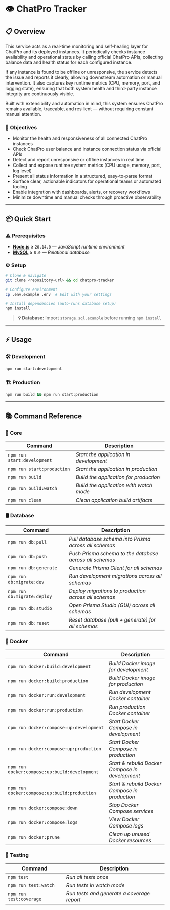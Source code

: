 # 👁️ ChatPro Tracker

## 📋 Overview

This service acts as a real-time monitoring and self-healing layer for ChatPro and its deployed instances. It periodically checks instance availability and operational status by calling official ChatPro APIs, collecting balance data and health status for each configured instance.

If any instance is found to be offline or unresponsive, the service detects the issue and reports it clearly, allowing downstream automation or manual intervention. It also captures key runtime metrics (CPU, memory, port, and logging state), ensuring that both system health and third-party instance integrity are continuously visible.

Built with extensibility and automation in mind, this system ensures ChatPro remains available, traceable, and resilient — without requiring constant manual attention.

### 🎯 Objectives

- Monitor the health and responsiveness of all connected ChatPro instances
- Check ChatPro user balance and instance connection status via official APIs
- Detect and report unresponsive or offline instances in real time
- Collect and expose runtime system metrics (CPU usage, memory, port, log level)
- Present all status information in a structured, easy-to-parse format
- Surface clear, actionable indicators for operational teams or automated tooling
- Enable integration with dashboards, alerts, or recovery workflows
- Minimize downtime and manual checks through proactive observability

--- 

## 📦 Quick Start

### ⚠️ Prerequisites 

- [**Node.js**](https://nodejs.org/) ≥ `20.14.0` — _JavaScript runtime environment_
- [**MySQL**](https://www.mysql.com/) ≥ `8.0` — _Relational database_

### ⚙️ Setup 

```bash 
# Clone & navigate
git clone <repository-url> && cd chatpro-tracker

# Configure environment
cp .env.example .env  # Edit with your settings

# Install dependencies (auto-runs database setup)
npm install
```

> **💡 Database:** Import `storage.sql.example` before running `npm install`

---

## ⚡ Usage

### 🛠️ Development

```bash
npm run start:development
```

### 🏗️ Production

```bash
npm run build && npm run start:production
```

---

## 📚 Command Reference

### 🧰 Core

| Command | Description |
| ------- | ----------- |
| `npm run start:development` | _Start the application in development_ |
| `npm run start:production` | _Start the application in production_ |
| `npm run build` | _Build the application for production_ |
| `npm run build:watch` | _Build the application with watch mode_ |
| `npm run clean` | _Clean application build artifacts_ |
 
### 🛢️ Database

| Command | Description |
| ------- | ----------- |
| `npm run db:pull` | _Pull database schema into Prisma across all schemas_ |
| `npm run db:push` | _Push Prisma schema to the database across all schemas_ |
| `npm run db:generate` | _Generate Prisma Client for all schemas_ |
| `npm run db:migrate:dev` | _Run development migrations across all schemas_ |
| `npm run db:migrate:deploy` | _Deploy migrations to production across all schemas_ |
| `npm run db:studio` | _Open Prisma Studio (GUI) across all schemas_ |
| `npm run db:reset` | _Reset database (pull + generate) for all schemas_ |

### 🐳 Docker 

| Command | Description |
| ------- | ----------- |
| `npm run docker:build:development` | _Build Docker image for development_ |
| `npm run docker:build:production` | _Build Docker image for production_ |
| `npm run docker:run:development` | _Run development Docker container_ |
| `npm run docker:run:production` | _Run production Docker container_ |
| `npm run docker:compose:up:development` | _Start Docker Compose in development_ |
| `npm run docker:compose:up:production` | _Start Docker Compose in production_ |
| `npm run docker:compose:up:build:development` | _Start & rebuild Docker Compose in development_ |
| `npm run docker:compose:up:build:production` | _Start & rebuild Docker Compose in production_ |
| `npm run docker:compose:down` | _Stop Docker Compose services_ |
| `npm run docker:compose:logs` | _View Docker Compose logs_ |
| `npm run docker:prune` | _Clean up unused Docker resources_ |

### 🧪 Testing

| Command | Description |
| ------- | ----------- |
| `npm test` | _Run all tests once_ |
| `npm run test:watch` | _Run tests in watch mode_ |
| `npm run test:coverage` | _Run tests and generate a coverage report_ |
   